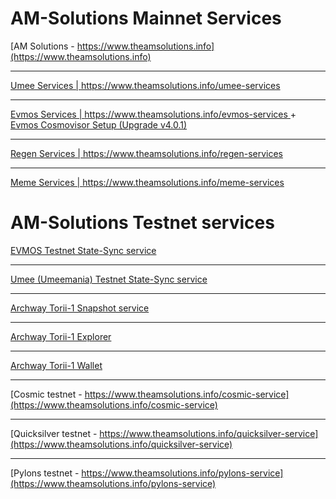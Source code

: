 # AM-Solutions Mainnet Services
[AM Solutions - https://www.theamsolutions.info](https://www.theamsolutions.info)
* * *
[Umee Services | https://www.theamsolutions.info/umee-services ](https://www.theamsolutions.info/umee-services)
* * *
[Evmos Services | https://www.theamsolutions.info/evmos-services ](https://www.theamsolutions.info/evmos-services)
 + 
[Evmos Cosmovisor Setup (Upgrade v4.0.1)](https://www.theamsolutions.info/evmos-cosmovisor)
* * *
[Regen Services | https://www.theamsolutions.info/regen-services ](https://www.theamsolutions.info/regen-services)
* * *
[Meme Services | https://www.theamsolutions.info/meme-services ](https://www.theamsolutions.info/meme-services)

# AM-Solutions Testnet services
[EVMOS Testnet State-Sync service](https://www.theamsolutions.info/evmos-testnet)
* * *
[Umee (Umeemania) Testnet State-Sync service](https://www.theamsolutions.info/umeemania-statesync)
* * *
[Archway Torii-1 Snapshot service](https://www.theamsolutions.info/archway-service)
* * *
[Archway Torii-1 Explorer](https://explorer.theamsolutions.info)
* * *
[Archway Torii-1 Wallet](https://tw.theamsolutions.info/welcome)
* * *
[Cosmic testnet - https://www.theamsolutions.info/cosmic-service](https://www.theamsolutions.info/cosmic-service)
* * *
[Quicksilver testnet - https://www.theamsolutions.info/quicksilver-service](https://www.theamsolutions.info/quicksilver-service)
* * *
[Pylons testnet - https://www.theamsolutions.info/pylons-service](https://www.theamsolutions.info/pylons-service)

